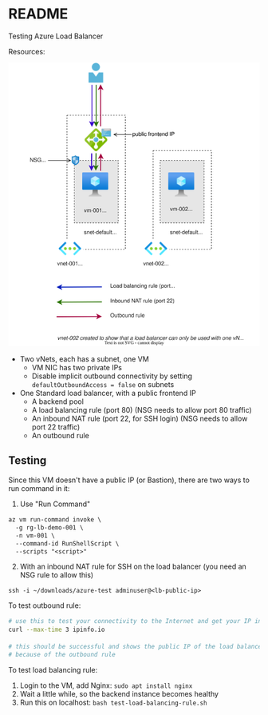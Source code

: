 # README

Testing Azure Load Balancer

Resources:

![Diagram](./load-balancing.drawio.svg)

- Two vNets, each has a subnet, one VM
  - VM NIC has two private IPs
  - Disable implicit outbound connectivity by setting `defaultOutboundAccess = false` on subnets
- One Standard load balancer, with a public frontend IP
  - A backend pool
  - A load balancing rule (port 80) (NSG needs to allow port 80 traffic)
  - An inbound NAT rule (port 22, for SSH login) (NSG needs to allow port 22 traffic)
  - An outbound rule

## Testing

Since this VM doesn't have a public IP (or Bastion), there are two ways to run command in it:

1. Use "Run Command"

  ```
  az vm run-command invoke \
    -g rg-lb-demo-001 \
    -n vm-001 \
    --command-id RunShellScript \
    --scripts "<script>"
  ```

2. With an inbound NAT rule for SSH on the load balancer (you need an NSG rule to allow this)

  ```
  ssh -i ~/downloads/azure-test adminuser@<lb-public-ip>
  ```

To test outbound rule:

```sh
# use this to test your connectivity to the Internet and get your IP info
curl --max-time 3 ipinfo.io

# this should be successful and shows the public IP of the load balancer
# because of the outbound rule
```

To test load balancing rule:

1. Login to the VM, add Nginx: `sudo apt install nginx`
2. Wait a little while, so the backend instance becomes healthy
3. Run this on localhost: `bash test-load-balancing-rule.sh`